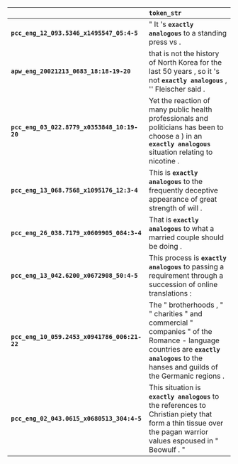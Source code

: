 |                                              | `token_str`                                                                                                                                                                            |
|:---------------------------------------------|:---------------------------------------------------------------------------------------------------------------------------------------------------------------------------------------|
| **`pcc_eng_12_093.5346_x1495547_05:4-5`**    | " It 's __``exactly analogous``__ to a standing press vs .                                                                                                                             |
| **`apw_eng_20021213_0683_18:18-19-20`**      | that is not the history of North Korea for the last 50 years , so it 's not __``exactly analogous``__ , '' Fleischer said .                                                            |
| **`pcc_eng_03_022.8779_x0353848_10:19-20`**  | Yet the reaction of many public health professionals and politicians has been to choose a ) in an __``exactly analogous``__ situation relating to nicotine .                           |
| **`pcc_eng_13_068.7568_x1095176_12:3-4`**    | This is __``exactly analogous``__ to the frequently deceptive appearance of great strength of will .                                                                                   |
| **`pcc_eng_26_038.7179_x0609905_084:3-4`**   | That is __``exactly analogous``__ to what a married couple should be doing .                                                                                                           |
| **`pcc_eng_13_042.6200_x0672908_50:4-5`**    | This process is __``exactly analogous``__ to passing a requirement through a succession of online translations :                                                                       |
| **`pcc_eng_10_059.2453_x0941786_006:21-22`** | The " brotherhoods , " " charities " and commercial " companies " of the Romance - language countries are __``exactly analogous``__ to the hanses and guilds of the Germanic regions . |
| **`pcc_eng_02_043.0615_x0680513_304:4-5`**   | This situation is __``exactly analogous``__ to the references to Christian piety that form a thin tissue over the pagan warrior values espoused in " Beowulf . "                       |